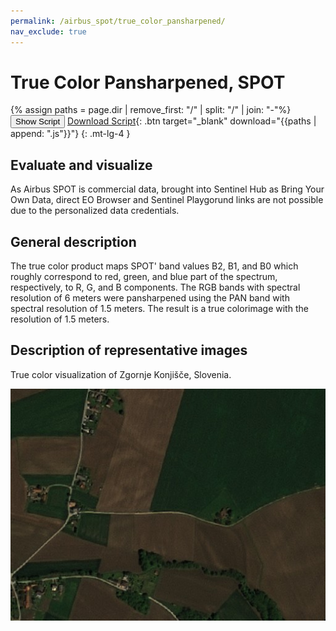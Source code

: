 ```yaml
---
permalink: /airbus_spot/true_color_pansharpened/
nav_exclude: true
---
```


# True Color Pansharpened, SPOT

{% assign paths = page.dir | remove_first: "/" | split: "/" | join: "-"%}
<button class="btn btn-primary" id="toggle-script" onclick="toggleScript()">Show Script</button>
[Download Script](script.js){: .btn target="_blank" download="{{paths | append: ".js"}}"}
{: .mt-lg-4 }

<div id="script" style="display:none;"> 
{% highlight javascript %}
{% include_relative script.js %}
{% endhighlight %}
</div>

## Evaluate and visualize

As Airbus SPOT is commercial data, brought into Sentinel Hub as Bring Your Own Data, direct EO Browser and Sentinel Playgorund links are not possible due to the personalized data credentials.   

## General description

The true color product maps SPOT' band values B2, B1, and B0 which roughly correspond to red, green, and blue part of the spectrum, respectively, to R, G, and B components. The RGB bands with spectral resolution of 6 meters were pansharpened using the PAN band with spectral resolution of 1.5 meters. The result is a true colorimage with the resolution of 1.5 meters. 

## Description of representative images

True color visualization of Zgornje Konjišče, Slovenia.

![True color visualization of Zgornje Konjišče, Slovenia.](fig/fig1.jpg)
